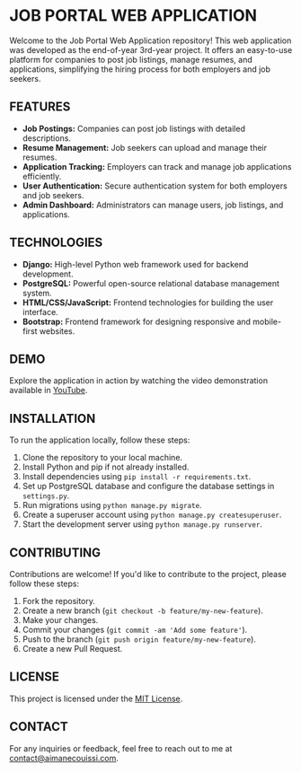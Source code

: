 # JOB PORTAL WEB APPLICATION

Welcome to the Job Portal Web Application repository! This web application was developed as the end-of-year 3rd-year project. It offers an easy-to-use platform for companies to post job listings, manage resumes, and applications, simplifying the hiring process for both employers and job seekers.

## FEATURES

- **Job Postings:** Companies can post job listings with detailed descriptions.
- **Resume Management:** Job seekers can upload and manage their resumes.
- **Application Tracking:** Employers can track and manage job applications efficiently.
- **User Authentication:** Secure authentication system for both employers and job seekers.
- **Admin Dashboard:** Administrators can manage users, job listings, and applications.

## TECHNOLOGIES

- **Django:** High-level Python web framework used for backend development.
- **PostgreSQL:** Powerful open-source relational database management system.
- **HTML/CSS/JavaScript:** Frontend technologies for building the user interface.
- **Bootstrap:** Frontend framework for designing responsive and mobile-first websites.

## DEMO

Explore the application in action by watching the video demonstration available in [YouTube](https://youtu.be/wzjV01i2Dl8).

## INSTALLATION

To run the application locally, follow these steps:

1. Clone the repository to your local machine.
2. Install Python and pip if not already installed.
3. Install dependencies using `pip install -r requirements.txt`.
4. Set up PostgreSQL database and configure the database settings in `settings.py`.
5. Run migrations using `python manage.py migrate`.
6. Create a superuser account using `python manage.py createsuperuser`.
7. Start the development server using `python manage.py runserver`.

## CONTRIBUTING

Contributions are welcome! If you'd like to contribute to the project, please follow these steps:

1. Fork the repository.
2. Create a new branch (`git checkout -b feature/my-new-feature`).
3. Make your changes.
4. Commit your changes (`git commit -am 'Add some feature'`).
5. Push to the branch (`git push origin feature/my-new-feature`).
6. Create a new Pull Request.

## LICENSE

This project is licensed under the [MIT License](LICENSE).

## CONTACT

For any inquiries or feedback, feel free to reach out to me at [contact@aimanecouissi.com](mailto:contact@aimanecouissi.com).
